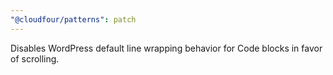 ```yaml
---
"@cloudfour/patterns": patch
---
```


Disables WordPress default line wrapping behavior for Code blocks in favor of scrolling.
